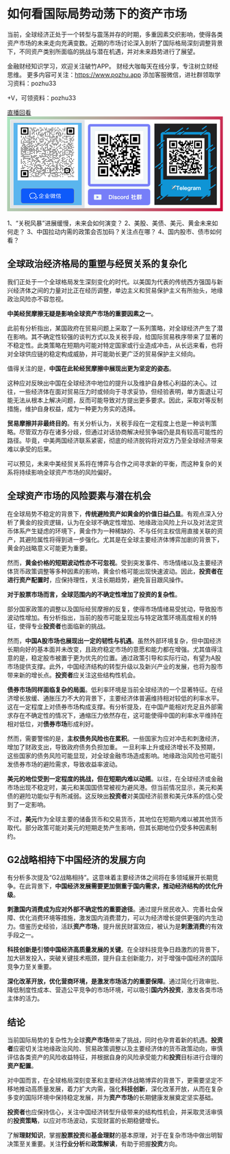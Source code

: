 # 如何看国际局势动荡下的资产市场

当前，全球经济正处于一个转型与震荡并存的时期，多重因素交织影响，使得各类资产市场的未来走向充满变数。近期的市场讨论深入剖析了国际格局深刻调整背景下，不同资产类别所面临的挑战与潜在机遇，并对未来趋势进行了展望。

金融财经知识学习，欢迎关注破竹APP。
财经大咖每天在线分享，专注树立财经思维。
更多内容可关注：https://www.pozhu.app
添加客服微信，进社群领取学习资料：pozhu33

+V，可领资料：pozhu33

[直播回看](https://pc.pozhu.com/detail/l_68076937e4b0694ca09d9a3e/4)
![联系我们](https://github.com/zhouzhoutu/PozhuFinance/blob/main/Other/QRcode.png?raw=true)


1、“关税风暴”进展缓慢，未来会如何演变？ 
2、美股、美债、美元、黄金未来如何走？ 
3、中国拉动内需的政策会否加码？关注点在哪？
4、国内股市、债市如何看？

## **全球政治经济格局的重塑与经贸关系的复杂化**

我们正处于一个全球格局发生深刻变化的时代。以美国为代表的传统西方强国与新兴经济体之间的力量对比正在经历调整，单边主义和贸易保护主义有所抬头，地缘政治风险亦不容忽视。

**中美经贸摩擦无疑是影响全球资产市场的重要因素之一**。

此前有分析指出，某国政府在贸易问题上采取了一系列策略，对全球经济产生了潜在影响。其不确定性较强的谈判方式以及关税手段，给国际贸易秩序带来了显著的不稳定性。此类策略在短期内可能对特定国家或行业造成冲击，从长远来看，也将对全球供应链的稳定构成威胁，并可能助长更广泛的贸易保护主义倾向。

值得关注的是，**中国在此轮经贸摩擦中展现出更为坚定的姿态**。

这种应对反映出中国在全球经济中地位的提升以及维护自身核心利益的决心。过往，一些经济体在面对贸易压力时或倾向于寻求妥协，但经验表明，单方面退让可能无法从根本上解决问题，反而可能导致对方提出更多要求。因此，采取对等反制措施，维护自身权益，成为一种更为务实的选择。

**贸易摩擦并非最终目的**。有关分析认为，关税手段在一定程度上也是一种谈判策略。尽管双方存在诸多分歧，但通过对话协商解决经贸争端仍是具有较高可能性的路径。毕竟，中美两国经济联系紧密，彻底的经济脱钩将对双方乃至全球经济带来难以承受的后果。

可以预见，未来中美经贸关系将在博弈与合作之间寻求新的平衡，而这种复杂的关系将持续影响全球资产市场的风险偏好。

## **全球资产市场的风险要素与潜在机会**

在全球局势不稳定的背景下，**传统避险资产如黄金的价值日益凸显**。有观点深入分析了黄金的投资逻辑，认为在全球不确定性增加、地缘政治风险上升以及对法定货币体系产生疑虑的环境下，黄金作为一种稀缺的、不与任何主权信用直接关联的资产，其避险属性将得到进一步强化。尤其是在全球主要经济体博弈加剧的背景下，黄金的战略意义可能更为重要。

然而，**黄金价格的短期波动性亦不可忽视**。受到突发事件、市场情绪以及主要经济体货币政策调整等多种因素的影响，黄金价格可能出现快速波动。因此，**投资者在进行资产配置时**，应保持理性，关注长期趋势，避免盲目跟风操作。

**对于股票市场而言，全球范围内的不确定性增加了投资的复杂性**。

部分国家政策的调整以及国际经贸摩擦的反复，使得市场情绪易受扰动，导致股市波动性增加。有分析指出，当前的股市可能呈现出与特定政策环境高度相关的特征，使得专业**投资者**也面临新的挑战。

然而，**中国A股市场也展现出一定的韧性与机遇**。虽然外部环境复杂，但中国经济长期向好的基本面并未改变，且政府稳定市场的意愿和能力都在增强。尤其值得注意的是，稳定股市被置于更为优先的位置。通过政策引导和实际行动，有望为A股市场提供支撑。此外，中国经济结构的转型升级以及新兴产业的发展，也将为股市带来新的增长点。**投资者**应关注这些结构性机会。

**债券市场同样面临复杂的局面**。低利率环境是当前全球经济的一个显著特征。在经济增长放缓、通胀压力不大的背景下，主要经济体普遍维持相对较低的利率水平。这在一定程度上对债券市场构成支撑。有分析提及，在中国产能相对充足且外部需求存在不确定性的情况下，通缩压力依然存在，这可能使得中国的利率水平维持在相对低位，对**债券市场**形成利好。

然而，需要警惕的是，**主权债务风险也在累积**。一些国家为应对冲击和刺激经济，增加了财政支出，导致政府债务负担加重。
一旦利率上升或经济增长不及预期，这些国家的债务风险可能显现，对全球金融市场造成影响。地缘政治风险也可能引发债券市场的避险需求，导致收益率波动。

**美元的地位受到一定程度的挑战，但在短期内难以动摇**。以往，在全球经济或金融市场出现不稳定时，美元和美国国债常被视为避风港。但当前情况显示，美元和美债的避险功能似乎有所减弱。这反映出**投资者**对美国经济前景和美元体系的信心受到了一定影响。

不过，**美元**作为全球主要的储备货币和交易货币，其地位在短期内难以被其他货币取代。部分政策可能对美元的短期走势产生影响，但其长期地位仍受多种因素制约。

## G2战略相持下中国经济的发展方向

有分析多次提及“G2战略相持”。这意味着主要经济体之间将在多领域展开长期竞争。在此背景下，**中国经济发展需要更加侧重于国内需求，推动经济结构的优化升级**。

**刺激国内消费成为应对外部不确定性的重要途径**。通过提升居民收入、完善社会保障、优化消费环境等措施，激发国内消费潜力，可以为经济增长提供更强的内生动力。借鉴历史经验，活跃**资产市场**，提升居民财富效应，被认为是**刺激消费**的有效手段之一。

**科技创新是引领中国经济高质量发展的关键**。在全球科技竞争日趋激烈的背景下，加大研发投入，突破关键技术瓶颈，提升自主创新能力，对于增强中国经济的国际竞争力至关重要。

**深化改革开放，优化营商环境，是激发市场活力的重要保障**。通过简化行政审批、降低制度性成本、营造公平竞争的市场环境，可以吸引**国内外投资**，激发各类市场主体的活力。

## **结论**

当前国际局势的复杂性为全球**资产市场**带来了挑战，同时也孕育着新的机遇。**投资者**应密切关注地缘政治风险、贸易政策调整以及主要经济体的货币政策动向，审慎评估各类资产的风险收益特征，并根据自身的风险承受能力和**投资**目标进行合理的**资产配置**。

对中国而言，在全球格局深刻变革和主要经济体战略博弈的背景下，更需要坚定不移地推动高质量发展，着力扩大内需，强化**科技创新**，深化改革开放，从而在复杂多变的国际环境中保持稳定发展，并为**资产市场**的长期健康发展奠定坚实基础。

**投资者**也应保持信心，关注中国经济转型升级带来的结构性机会，并采取灵活审慎的**投资策略**，以应对市场波动，实现财富的长期稳健增长。

了解**理财知识**，掌握**股票投资**和**基金理财**的基本原理，对于在复杂市场中做出明智决策至关重要。关注**行业分析**和**政策解读**，有助于把握**投资**方向。
